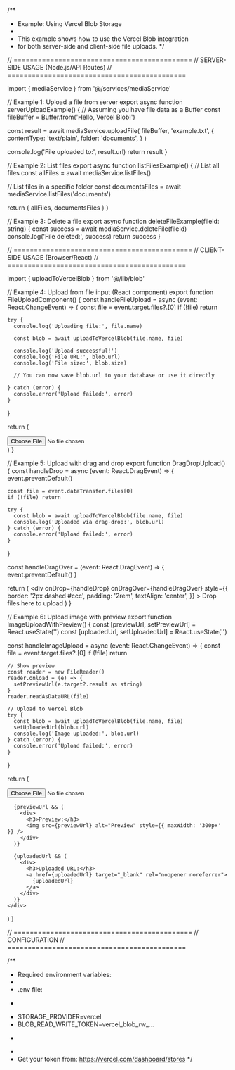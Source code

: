 /**
 * Example: Using Vercel Blob Storage
 * 
 * This example shows how to use the Vercel Blob integration
 * for both server-side and client-side file uploads.
 */

// ============================================
// SERVER-SIDE USAGE (Node.js/API Routes)
// ============================================

import { mediaService } from '@/services/mediaService'

// Example 1: Upload a file from server
export async function serverUploadExample() {
  // Assuming you have file data as a Buffer
  const fileBuffer = Buffer.from('Hello, Vercel Blob!')
  
  const result = await mediaService.uploadFile(
    fileBuffer,
    'example.txt',
    {
      contentType: 'text/plain',
      folder: 'documents',
    }
  )
  
  console.log('File uploaded to:', result.url)
  return result
}

// Example 2: List files
export async function listFilesExample() {
  // List all files
  const allFiles = await mediaService.listFiles()
  
  // List files in a specific folder
  const documentsFiles = await mediaService.listFiles('documents')
  
  return { allFiles, documentsFiles }
}

// Example 3: Delete a file
export async function deleteFileExample(fileId: string) {
  const success = await mediaService.deleteFile(fileId)
  console.log('File deleted:', success)
  return success
}

// ============================================
// CLIENT-SIDE USAGE (Browser/React)
// ============================================

import { uploadToVercelBlob } from '@/lib/blob'

// Example 4: Upload from file input (React component)
export function FileUploadComponent() {
  const handleFileUpload = async (event: React.ChangeEvent<HTMLInputElement>) => {
    const file = event.target.files?.[0]
    if (!file) return
    
    try {
      console.log('Uploading file:', file.name)
      
      const blob = await uploadToVercelBlob(file.name, file)
      
      console.log('Upload successful!')
      console.log('File URL:', blob.url)
      console.log('File size:', blob.size)
      
      // You can now save blob.url to your database or use it directly
      
    } catch (error) {
      console.error('Upload failed:', error)
    }
  }
  
  return (
    <div>
      <input type="file" onChange={handleFileUpload} />
    </div>
  )
}

// Example 5: Upload with drag and drop
export function DragDropUpload() {
  const handleDrop = async (event: React.DragEvent) => {
    event.preventDefault()
    
    const file = event.dataTransfer.files[0]
    if (!file) return
    
    try {
      const blob = await uploadToVercelBlob(file.name, file)
      console.log('Uploaded via drag-drop:', blob.url)
    } catch (error) {
      console.error('Upload failed:', error)
    }
  }
  
  const handleDragOver = (event: React.DragEvent) => {
    event.preventDefault()
  }
  
  return (
    <div
      onDrop={handleDrop}
      onDragOver={handleDragOver}
      style={{
        border: '2px dashed #ccc',
        padding: '2rem',
        textAlign: 'center',
      }}
    >
      Drop files here to upload
    </div>
  )
}

// Example 6: Upload image with preview
export function ImageUploadWithPreview() {
  const [previewUrl, setPreviewUrl] = React.useState<string>('')
  const [uploadedUrl, setUploadedUrl] = React.useState<string>('')
  
  const handleImageUpload = async (event: React.ChangeEvent<HTMLInputElement>) => {
    const file = event.target.files?.[0]
    if (!file) return
    
    // Show preview
    const reader = new FileReader()
    reader.onload = (e) => {
      setPreviewUrl(e.target?.result as string)
    }
    reader.readAsDataURL(file)
    
    // Upload to Vercel Blob
    try {
      const blob = await uploadToVercelBlob(file.name, file)
      setUploadedUrl(blob.url)
      console.log('Image uploaded:', blob.url)
    } catch (error) {
      console.error('Upload failed:', error)
    }
  }
  
  return (
    <div>
      <input type="file" accept="image/*" onChange={handleImageUpload} />
      
      {previewUrl && (
        <div>
          <h3>Preview:</h3>
          <img src={previewUrl} alt="Preview" style={{ maxWidth: '300px' }} />
        </div>
      )}
      
      {uploadedUrl && (
        <div>
          <h3>Uploaded URL:</h3>
          <a href={uploadedUrl} target="_blank" rel="noopener noreferrer">
            {uploadedUrl}
          </a>
        </div>
      )}
    </div>
  )
}

// ============================================
// CONFIGURATION
// ============================================

/**
 * Required environment variables:
 * 
 * .env file:
 * ```
 * STORAGE_PROVIDER=vercel
 * BLOB_READ_WRITE_TOKEN=vercel_blob_rw_...
 * ```
 * 
 * Get your token from: https://vercel.com/dashboard/stores
 */
